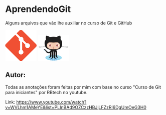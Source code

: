 # AprendendoGit
Alguns arquivos que vão lhe auxiliar no curso de Git e GitHub

<img src="Imagens/git-icon.png" width=100px>
<img src="Imagens/cctocat.png" width=100px>

## Autor:
Todas as anotações foram feitas por mim com base no curso "Curso de Git para iniciantes" por RBtech no youtube. 

Link: https://www.youtube.com/watch?v=WVLhm1AMeYE&list=PLInBAd9OZCzzHBJjLFZzRl6DgUmOeG3H0


